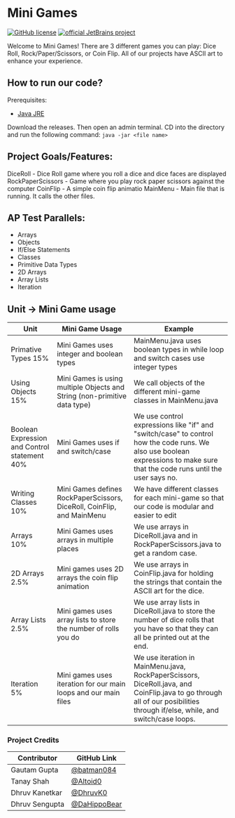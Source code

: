 # Mini Games

[![GitHub license](https://img.shields.io/github/license/Naereen/StrapDown.js.svg)](https://github.com/Naereen/StrapDown.js/blob/master/LICENSE) [![official JetBrains project](http://jb.gg/badges/official.svg)](https://confluence.jetbrains.com/display/ALL/JetBrains+on+GitHub) 

Welcome to Mini Games! There are 3 different games you can play: Dice Roll, Rock/Paper/Scissors, or Coin Flip. All of our projects have ASCII art to enhance your experience. 

## How to run our code?
Prerequisites: 
- [Java JRE](https://www.oracle.com/java/technologies/javase-jre8-downloads.html)

Download the releases. Then open an admin terminal. CD into the directory and run the following command: `java -jar <file name>`


## Project Goals/Features:
DiceRoll - Dice Roll game where you roll a dice and dice faces are displayed
RockPaperScissors - Game where you play rock paper scissors against the computer
CoinFlip - A simple coin flip animatio
MainMenu - Main file that is running. It calls the other files. 
  
## AP Test Parallels:
  * Arrays
  * Objects
  * If/Else Statements
  * Classes
  * Primitive Data Types
  * 2D Arrays
  * Array Lists
  * Iteration

## Unit -> Mini Game usage
Unit | Mini Game Usage | Example
---- | --------------- | -------
Primative Types 15% | Mini Games uses integer and boolean types | MainMenu.java uses boolean types in while loop and switch cases use integer types
Using Objects 15% | Mini Games is using multiple Objects and String (non-primitive data type) | We call objects of the different mini-game classes in MainMenu.java
Boolean Expression and Control statement 40% | Mini Games uses if and switch/case | We use control expressions like "if" and "switch/case" to control how the code runs. We also use boolean expressions to make sure that the code runs until the user says no. 
Writing Classes  10% | Mini Games defines RockPaperScissors, DiceRoll, CoinFlip, and MainMenu | We have different classes for each mini-game so that our code is modular and easier to edit
Arrays 10% | Mini Games uses arrays in multiple places | We use arrays in DiceRoll.java and in RockPaperScissors.java to get a random case.  
2D Arrays 2.5% | Mini games uses 2D arrays the coin flip animation | We use arrays in CoinFlip.java for holding the strings that contain the ASCII art for the dice.  
Array Lists 2.5% | Mini games uses array lists to store the number of rolls you do | We use array lists in DiceRoll.java to store the number of dice rolls that you have so that they can all be printed out at the end.
Iteration 5% | Mini games uses iteration for our main loops and our main files | We use iteration in MainMenu.java, RockPaperScissors, DiceRoll.java, and CoinFlip.java to go through all of our posibilities through if/else, while, and switch/case loops. 

### Project Credits
Contributor | GitHub Link
----------- | -----------
Gautam Gupta | [@batman084](https://github.com/batman084)  
Tanay Shah | [@Altoid0](https://github.com/Altoid0)  
Dhruv Kanetkar | [@DhruvK0](https://github.com/DhruvK0)  
Dhruv Sengupta | [@DaHippoBear](https://github.com/DaHippoBear)  
